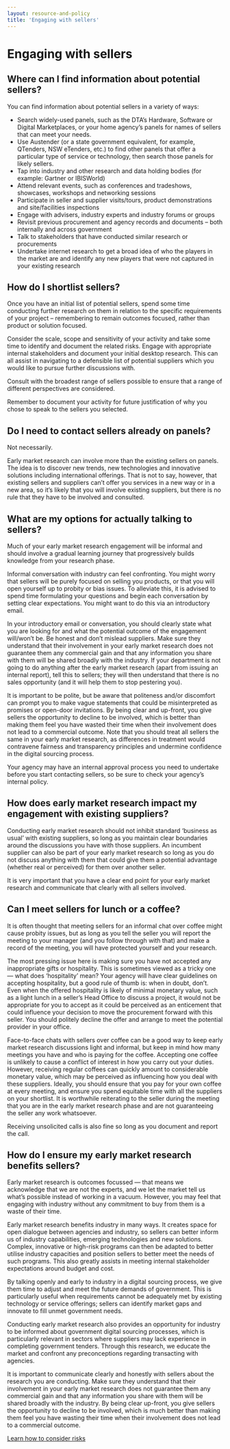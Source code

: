 ```yaml
---
layout: resource-and-policy
title: 'Engaging with sellers'
---
```


# Engaging with sellers

## Where can I find information about potential sellers?

You can find information about potential sellers in a variety of ways:

- Search widely-used panels, such as the DTA’s Hardware, Software or Digital Marketplaces, or your home agency’s panels for names of sellers that can meet your needs.
- Use Austender (or a state government equivalent, for example, QTenders, NSW eTenders, etc.) to find other panels that offer a particular type of service or technology, then search those panels for likely sellers.
- Tap into industry and other research and data holding bodies (for example: Gartner or IBISWorld)
- Attend relevant events, such as conferences and tradeshows, showcases, workshops and networking sessions
- Participate in seller and supplier visits/tours, product demonstrations and site/facilities inspections
- Engage with advisers, industry experts and industry forums or groups
- Revisit previous procurement and agency records and documents – both internally and across government
- Talk to stakeholders that have conducted similar research or procurements
- Undertake internet research to get a broad idea of who the players in the market are and identify any new players that were not captured in your existing research

## How do I shortlist sellers?

Once you have an initial list of potential sellers, spend some time conducting further research on them in relation to the specific requirements of your project – remembering to remain outcomes focused, rather than product or solution focused.

Consider the scale, scope and sensitivity of your activity and take some time to identify and document the related risks. Engage with appropriate internal stakeholders and document your initial desktop research. This can all assist in navigating to a defensible list of potential suppliers which you would like to pursue further discussions with.

Consult with the broadest range of sellers possible to ensure that a range of different perspectives are considered.

Remember to document your activity for future justification of why you chose to speak to the sellers you selected.

## Do I need to contact sellers already on panels?

Not necessarily.

Early market research can involve more than the existing sellers on panels. The idea is to discover new trends, new technologies and innovative solutions including international offerings. That is not to say, however, that existing sellers and suppliers can’t offer you services in a new way or in a new area, so it’s likely that you will involve existing suppliers, but there is no rule that they have to be involved and consulted.

## What are my options for actually talking to sellers?

Much of your early market research engagement will be informal and should involve a gradual learning journey that progressively builds knowledge from your research phase.

Informal conversation with industry can feel confronting. You might worry that sellers will be purely focused on selling you products, or that you will open yourself up to probity or bias issues. To alleviate this, it is advised to spend time formulating your questions and begin each conversation by setting clear expectations. You might want to do this via an introductory email.

In your introductory email or conversation, you should clearly state what you are looking for and what the potential outcome of the engagement will/won’t be. Be honest and don’t mislead suppliers. Make sure they understand that their involvement in your early market research does not guarantee them any commercial gain and that any information you share with them will be shared broadly with the industry. If your department is not going to do anything after the early market research (apart from issuing an internal report), tell this to sellers; they will then understand that there is no sales opportunity (and it will help them to stop pestering you).

It is important to be polite, but be aware that politeness and/or discomfort can prompt you to make vague statements that could be misinterpreted as promises or open-door invitations. By being clear and up-front, you give sellers the opportunity to decline to be involved, which is better than making them feel you have wasted their time when their involvement does not lead to a commercial outcome. Note that you should treat all sellers the same in your early market research, as differences in treatment would contravene fairness and transparency principles and undermine confidence in the digital sourcing process.

Your agency may have an internal approval process you need to undertake before you start contacting sellers, so be sure to check your agency’s internal policy.

## How does early market research impact my engagement with existing suppliers?

Conducting early market research should not inhibit standard ‘business as usual’ with existing suppliers, so long as you maintain clear boundaries around the discussions you have with those suppliers. An incumbent supplier can also be part of your early market research so long as you do not discuss anything with them that could give them a potential advantage (whether real or perceived) for them over another seller.

It is very important that you have a clear end point for your early market research and communicate that clearly with all sellers involved.

## Can I meet sellers for lunch or a coffee?

It is often thought that meeting sellers for an informal chat over coffee might cause probity issues, but as long as you tell the seller you will report the meeting to your manager (and you follow through with that) and make a record of the meeting, you will have protected yourself and your research.

The most pressing issue here is making sure you have not accepted any inappropriate gifts or hospitality. This is sometimes viewed as a tricky one — what does ‘hospitality’ mean? Your agency will have clear guidelines on accepting hospitality, but a good rule of thumb is: when in doubt, don’t. Even when the offered hospitality is likely of minimal monetary value, such as a light lunch in a seller’s Head Office to discuss a project, it would not be appropriate for you to accept as it could be perceived as an enticement that could influence your decision to move the procurement forward with this seller. You should politely decline the offer and arrange to meet the potential provider in your office.

Face-to-face chats with sellers over coffee can be a good way to keep early market research discussions light and informal, but keep in mind how many meetings you have and who is paying for the coffee. Accepting one coffee is unlikely to cause a conflict of interest in how you carry out your duties. However, receiving regular coffees can quickly amount to considerable monetary value, which may be perceived as influencing how you deal with these suppliers. Ideally, you should ensure that you pay for your own coffee at every meeting, and ensure you spend equitable time with all the suppliers on your shortlist. It is worthwhile reiterating to the seller during the meeting that you are in the early market research phase and are not guaranteeing the seller any work whatsoever.

Receiving unsolicited calls is also fine so long as you document and report the call.

## How do I ensure my early market research benefits sellers?

Early market research is outcomes focussed — that means we acknowledge that we are not the experts, and we let the market tell us what’s possible instead of working in a vacuum. However, you may feel that engaging with industry without any commitment to buy from them is a waste of their time.

Early market research benefits industry in many ways. It creates space for open dialogue between agencies and industry, so sellers can better inform us of industry capabilities, emerging technologies and new solutions. Complex, innovative or high-risk programs can then be adapted to better utilise industry capacities and position sellers to better meet the needs of such programs. This also greatly assists in meeting internal stakeholder expectations around budget and cost.

By talking openly and early to industry in a digital sourcing process, we give them time to adjust and meet the future demands of government. This is particularly useful when requirements cannot be adequately met by existing technology or service offerings; sellers can identify market gaps and innovate to fill unmet government needs.

Conducting early market research also provides an opportunity for industry to be informed about government digital sourcing processes, which is particularly relevant in sectors where suppliers may lack experience in completing government tenders. Through this research, we educate the market and confront any preconceptions regarding transacting with agencies.

It is important to communicate clearly and honestly with sellers about the research you are conducting. Make sure they understand that their involvement in your early market research does not guarantee them any commercial gain and that any information you share with them will be shared broadly with the industry. By being clear up-front, you give sellers the opportunity to decline to be involved, which is much better than making them feel you have wasting their time when their involvement does not lead to a commercial outcome.

[Learn how to consider risks](/buyer/resources-and-policies/consider-risk)
